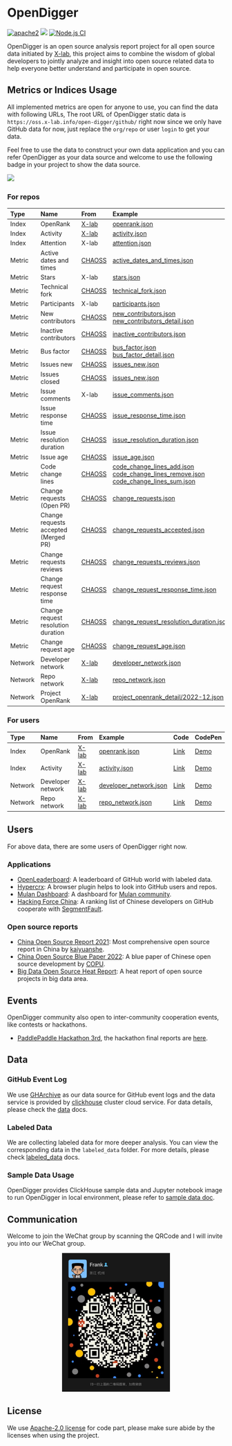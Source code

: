 # OpenDigger

[![apache2](https://img.shields.io/badge/license-Apache%202-blue)](LICENSE) [![](https://img.shields.io/badge/Data-OpenDigger-2097FF)](https://github.com/X-lab2017/open-digger) [![Node.js CI](https://github.com/X-lab2017/open-digger/actions/workflows/node_ci.yml/badge.svg?branch=master)](https://github.com/X-lab2017/open-digger/actions/workflows/node_ci.yml)

OpenDigger is an open source analysis report project for all open source data initiated by [X-lab](https://x-lab.info), this project aims to combine the wisdom of global developers to jointly analyze and insight into open source related data to help everyone better understand and participate in open source.

## Metrics or Indices Usage

All implemented metrics are open for anyone to use, you can find the data with following URLs, The root URL of OpenDigger static data is `https://oss.x-lab.info/open-digger/github/` right now since we only have GitHub data for now, just replace the `org/repo` or user `login` to get your data.

Feel free to use the data to construct your own data application and you can refer OpenDigger as your data source and welcome to use the following badge in your project to show the data source.

[![](https://img.shields.io/badge/Data-OpenDigger-2097FF)](https://github.com/X-lab2017/open-digger)

### For repos

| Type | Name | From | Example | Code | CodePen |
| :--- | :--- | :--- | :------ | :--- | :------ |
| Index | OpenRank | [X-lab](https://blog.frankzhao.cn/how_to_measure_open_source_2/) | [openrank.json](https://oss.x-lab.info/open_digger/github/X-lab2017/open-digger/openrank.json) | [Link](https://github.com/X-lab2017/open-digger/blob/master/src/metrics/indices.ts#L21) | [Demo](https://codepen.io/frank-zsy/pen/bGjyqQj?type=openrank) |
| Index | Activity | [X-lab](https://blog.frankzhao.cn/how_to_measure_open_source_1/) | [activity.json](https://oss.x-lab.info/open_digger/github/X-lab2017/open-digger/activity.json) | [Link](https://github.com/X-lab2017/open-digger/blob/master/src/metrics/indices.ts#L109) | [Demo](https://codepen.io/frank-zsy/pen/bGjyqQj?type=activity) |
| Index | Attention | X-lab | [attention.json](https://oss.x-lab.info/open_digger/github/X-lab2017/open-digger/attention.json) | [Link](https://github.com/X-lab2017/open-digger/blob/master/src/metrics/indices.ts#L235) | [Demo](https://codepen.io/frank-zsy/pen/MWBdpNg?type=attention) |
| Metric | Active dates and times | [CHAOSS](https://chaoss.community/metric-activity-dates-and-times/) | [active_dates_and_times.json](https://oss.x-lab.info/open_digger/github/X-lab2017/open-digger/active_dates_and_times.json) | [Link](https://github.com/X-lab2017/open-digger/blob/master/src/metrics/chaoss.ts#L1050) | [Demo](https://codepen.io/frank-zsy/pen/jOpQdZZ) |
| Metric | Stars | X-lab | [stars.json](https://oss.x-lab.info/open_digger/github/X-lab2017/open-digger/stars.json) | [Link](https://github.com/X-lab2017/open-digger/blob/master/src/metrics/metrics.ts#L15) | [Demo](https://codepen.io/frank-zsy/pen/MWBdpNg?type=stars) |
| Metric | Technical fork | [CHAOSS](https://chaoss.community/metric-technical-fork/) | [technical_fork.json](https://oss.x-lab.info/open_digger/github/X-lab2017/open-digger/technical_fork.json) | [Link](https://github.com/X-lab2017/open-digger/blob/master/src/metrics/chaoss.ts#L12) | [Demo](https://codepen.io/frank-zsy/pen/MWBdpNg?type=technical_fork) |
| Metric | Participants | X-lab | [participants.json](https://oss.x-lab.info/open_digger/github/X-lab2017/open-digger/participants.json) | [Link](https://github.com/X-lab2017/open-digger/blob/master/src/metrics/metrics.ts#L89) | [Demo](https://codepen.io/frank-zsy/pen/RwBmpYZ) |
| Metric | New contributors | [CHAOSS](https://chaoss.community/metric-new-contributors/) | [new_contributors.json](https://oss.x-lab.info/open_digger/github/X-lab2017/open-digger/new_contributors.json)<br />[new_contributors_detail.json](https://oss.x-lab.info/open_digger/github/X-lab2017/open-digger/new_contributors_detail.json) | [Link](https://github.com/X-lab2017/open-digger/blob/master/src/metrics/chaoss.ts#L862) | [Demo](https://codepen.io/frank-zsy/pen/RwBmpYZ) |
| Metric | Inactive contributors | [CHAOSS](https://chaoss.community/metric-inactive-contributors/) | [inactive_contributors.json](https://oss.x-lab.info/open_digger/github/X-lab2017/open-digger/inactive_contributors.json) | [Link](https://github.com/X-lab2017/open-digger/blob/master/src/metrics/chaoss.ts#L965) | [Demo](https://codepen.io/frank-zsy/pen/RwBmpYZ) |
| Metric | Bus factor | [CHAOSS](https://chaoss.community/metric-bus-factor/) | [bus_factor.json](https://oss.x-lab.info/open_digger/github/X-lab2017/open-digger/bus_factor.json)<br />[bus_factor_detail.json](https://oss.x-lab.info/open_digger/github/X-lab2017/open-digger/bus_factor_detail.json) | [Link](https://github.com/X-lab2017/open-digger/blob/master/src/metrics/chaoss.ts#L780) | [Demo](https://codepen.io/frank-zsy/pen/bGjyqQj?type=bus_factor) |
| Metric | Issues new | [CHAOSS](https://chaoss.community/metric-issues-new/) | [issues_new.json](https://oss.x-lab.info/open_digger/github/X-lab2017/open-digger/issues_new.json) | [Link](https://github.com/X-lab2017/open-digger/blob/master/src/metrics/chaoss.ts#L146) | [Demo](https://codepen.io/frank-zsy/pen/mdjaZMw) |
| Metric | Issues closed | [CHAOSS](https://chaoss.community/metric-issues-closed/) | [issues_new.json](https://oss.x-lab.info/open_digger/github/X-lab2017/open-digger/issues_new.json) | [Link](https://github.com/X-lab2017/open-digger/blob/master/src/metrics/chaoss.ts#L223) | [Demo](https://codepen.io/frank-zsy/pen/mdjaZMw) |
| Metric | Issue comments | X-lab | [issue_comments.json](https://oss.x-lab.info/open_digger/github/X-lab2017/open-digger/issue_comments.json) | [Link](https://github.com/X-lab2017/open-digger/blob/master/src/metrics/metrics.ts#L52) | [Demo](https://codepen.io/frank-zsy/pen/mdjaZMw) |
| Metric | Issue response time | [CHAOSS](https://chaoss.community/metric-issue-response-time/) | [issue_response_time.json](https://oss.x-lab.info/open_digger/github/X-lab2017/open-digger/issue_response_time.json) | [Link](https://github.com/X-lab2017/open-digger/blob/master/src/metrics/chaoss.ts#L413) | [Demo](https://codepen.io/frank-zsy/pen/VwBqwaP?type=issue_response_time) |
| Metric | Issue resolution duration | [CHAOSS](https://chaoss.community/metric-issue-resolution-duration/) | [issue_resolution_duration.json](https://oss.x-lab.info/open_digger/github/X-lab2017/open-digger/issue_resolution_duration.json) | [Link](https://github.com/X-lab2017/open-digger/blob/master/src/metrics/chaoss.ts#L338) | [Demo](https://codepen.io/frank-zsy/pen/VwBqwaP?type=issue_resolution_duration) |
| Metric | Issue age | [CHAOSS](https://chaoss.community/metric-issue-age/) | [issue_age.json](https://oss.x-lab.info/open_digger/github/X-lab2017/open-digger/issue_age.json) | [Link](https://github.com/X-lab2017/open-digger/blob/master/src/metrics/chaoss.ts#L492) | [Demo](https://codepen.io/frank-zsy/pen/VwBqwaP?type=issue_age) |
| Metric | Code change lines | [CHAOSS](https://chaoss.community/metric-code-changes-lines/) | [code_change_lines_add.json](https://oss.x-lab.info/open_digger/github/X-lab2017/open-digger/code_change_lines_add.json)<br />[code_change_lines_remove.json](https://oss.x-lab.info/open_digger/github/X-lab2017/open-digger/code_change_lines_remove.json)<br />[code_change_lines_sum.json](https://oss.x-lab.info/open_digger/github/X-lab2017/open-digger/code_change_lines_sum.json) | [Link](https://github.com/X-lab2017/open-digger/blob/master/src/metrics/chaoss.ts#L94) | [Demo](https://codepen.io/frank-zsy/pen/dyjByKL) |
| Metric | Change requests<br />(Open PR) | [CHAOSS](https://chaoss.community/metric-change-requests/) | [change_requests.json](https://oss.x-lab.info/open_digger/github/X-lab2017/open-digger/change_requests.json) | [Link](https://github.com/X-lab2017/open-digger/blob/master/src/metrics/chaoss.ts#L697) | [Demo](https://codepen.io/frank-zsy/pen/bGjPGxw) |
| Metric | Change requests accepted<br />(Merged PR) | [CHAOSS](https://chaoss.community/metric-change-requests-accepted/) | [change_requests_accepted.json](https://oss.x-lab.info/open_digger/github/X-lab2017/open-digger/change_requests_accepted.json) | [Link](https://github.com/X-lab2017/open-digger/blob/master/src/metrics/chaoss.ts#L497) | [Demo](https://codepen.io/frank-zsy/pen/bGjPGxw) |
| Metric | Change requests reviews | [CHAOSS](https://chaoss.community/metric-change-request-reviews/) | [change_requests_reviews.json](https://oss.x-lab.info/open_digger/github/X-lab2017/open-digger/change_requests_reviews.json) | [Link](https://github.com/X-lab2017/open-digger/blob/master/src/metrics/chaoss.ts#L734) | [Demo](https://codepen.io/frank-zsy/pen/bGjPGxw) |
| Metric | Change request response time | [CHAOSS](https://chaoss.community/metric-issue-response-time/) | [change_request_response_time.json](https://oss.x-lab.info/open_digger/github/X-lab2017/open-digger/change_request_response_time.json) | [Link](https://github.com/X-lab2017/open-digger/blob/master/src/metrics/chaoss.ts#L415) | [Demo](https://codepen.io/frank-zsy/pen/VwBqwaP?type=change_request_response_time) |
| Metric | Change request resolution duration | [CHAOSS](https://chaoss.community/metric-issue-resolution-duration/) | [change_request_resolution_duration.json](https://oss.x-lab.info/open_digger/github/X-lab2017/open-digger/change_request_resolution_duration.json) | [Link](https://github.com/X-lab2017/open-digger/blob/master/src/metrics/chaoss.ts#L341) | [Demo](https://codepen.io/frank-zsy/pen/VwBqwaP?type=change_request_resolution_duration) |
| Metric | Change request age | [CHAOSS](https://chaoss.community/metric-issue-age/) | [change_request_age.json](https://oss.x-lab.info/open_digger/github/X-lab2017/open-digger/change_request_age.json) | [Link](https://github.com/X-lab2017/open-digger/blob/master/src/metrics/chaoss.ts#L494) | [Demo](https://codepen.io/frank-zsy/pen/VwBqwaP?type=change_request_age) |
| Network | Developer network | [X-lab](https://blog.frankzhao.cn/github_activity_with_wpr/) | [developer_network.json](https://oss.x-lab.info/open_digger/github/X-lab2017/open-digger/developer_network.json) | [Link](https://github.com/X-lab2017/open-digger/blob/master/src/cron/tasks/network_export.ts#L126) | [Demo](https://codepen.io/frank-zsy/pen/NWBVjpV?type=developer_network) |
| Network | Repo network | [X-lab](https://blog.frankzhao.cn/github_activity_with_wpr/) | [repo_network.json](https://oss.x-lab.info/open_digger/github/X-lab2017/open-digger/repo_network.json) | [Link](https://github.com/X-lab2017/open-digger/blob/master/src/cron/tasks/network_export.ts#L126) | [Demo](https://codepen.io/frank-zsy/pen/NWBVjpV?type=repo_network) |
| Network | Project OpenRank | [X-lab](https://blog.frankzhao.cn/how_to_measure_open_source_3/) | [project_openrank_detail/2022-12.json](https://oss.x-lab.info/open_digger/github/X-lab2017/open-digger/project_openrank_detail/2022-12.json) | | [Demo](https://codepen.io/frank-zsy/pen/abjMXBV) |

### For users

| Type | Name | From | Example | Code | CodePen |
| :--- | :--- | :--- | :------ | :--- | :------ |
| Index | OpenRank | [X-lab](https://blog.frankzhao.cn/how_to_measure_open_source_2/) | [openrank.json](https://oss.x-lab.info/open_digger/github/frank-zsy/openrank.json) | [Link](https://github.com/X-lab2017/open-digger/blob/master/src/metrics/indices.ts#L59) | [Demo](https://codepen.io/frank-zsy/pen/bGjyqQj?type=openrank) |
| Index | Activity | [X-lab](https://blog.frankzhao.cn/how_to_measure_open_source_1) | [activity.json](https://oss.x-lab.info/open_digger/github/frank-zsy/activity.json) | [Link](https://github.com/X-lab2017/open-digger/blob/master/src/metrics/indices.ts#L174) | [Demo](https://codepen.io/frank-zsy/pen/bGjyqQj?type=activity) |
| Network | Developer network | [X-lab](https://blog.frankzhao.cn/github_activity_with_wpr/) | [developer_network.json](https://oss.x-lab.info/open_digger/github/frank-zsy/developer_network.json) | [Link](https://github.com/X-lab2017/open-digger/blob/master/src/cron/tasks/network_export.ts#L63) | [Demo](https://codepen.io/frank-zsy/pen/NWBVjpV?type=developer_network) |
| Network | Repo network | [X-lab](https://blog.frankzhao.cn/github_activity_with_wpr/) | [repo_network.json](https://oss.x-lab.info/open_digger/github/frank-zsy/repo_network.json) | [Link](https://github.com/X-lab2017/open-digger/blob/master/src/cron/tasks/network_export.ts#L63) | [Demo](https://codepen.io/frank-zsy/pen/NWBVjpV?type=repo_network) |

## Users

For above data, there are some users of OpenDigger right now.

### Applications

- [OpenLeaderboard](https://open-leaderboard.x-lab.info/): A leaderboard of GitHub world with labeled data.
- [Hypercrx](https://github.com/hypertrons/hypertrons-crx): A browser plugin helps to look into GitHub users and repos.
- [Mulan Dashboard](http://dataease.nzcer.cn/link/1VxPsUCX): A dashboard for [Mulan community](https://portal.mulanos.cn/).
- [Hacking Force China](https://opensource.win/): A ranking list of Chinese developers on GitHub cooperate with [SegmentFault](https://segmentfault.com/).

### Open source reports

- [China Open Source Report 2021](https://kaiyuanshe.cn/document/china-os-report-2021/): Most comprehensive open source report in China by [kaiyuanshe](https://kaiyuanshe.cn/).
- [China Open Source Blue Paper 2022](http://www.copu.org.cn/new/308): A blue paper of Chinese open source development by [COPU](http://www.copu.org.cn/).
- [Big Data Open Source Heat Report](cooperations/big_data_open_source_heat_report/开源大数据热力报告2022.pdf): A heat report of open source projects in big data area.


## Events

OpenDigger community also open to inter-community cooperation events, like contests or hackathons.

- [PaddlePaddle Hackathon 3rd](https://www.paddlepaddle.org.cn/PaddlePaddleHackathon-2022-6), the hackathon final reports are [here](https://github.com/X-lab2017/open-digger/tree/master/cooperations/paddle_hackathon_3rd).

## Data

### GitHub Event Log

We use [GHArchive](https://www.gharchive.org/) as our data source for GitHub event logs and the data service is provided by [clickhouse](https://clickhouse.tech/) cluster cloud service. For data details, please check the [data](https://github.com/X-lab2017/open-digger/blob/master/docs/data.md) docs.

### Labeled Data

We are collecting labeled data for more deeper analysis. You can view the corresponding data in the `labeled_data` folder. For more details, please check [labeled_data](labeled_data/README.md) docs.

### Sample Data Usage

OpenDigger provides ClickHouse sample data and Jupyter notebook image to run OpenDigger in local environment, please refer to [sample data doc](./sample_data/README.md).

## Communication

Welcome to join the WeChat group by scanning the QRCode and I will invite you into our WeChat group.

<div align=center>
<img src='./docs/assets/wechat-qrcode.png' width="250px">
</div>

## License

We use [Apache-2.0 license](LICENSE) for code part, please make sure abide by the licenses when using the project.
